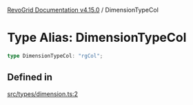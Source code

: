 [RevoGrid Documentation v4.15.0](README.md) / DimensionTypeCol

# Type Alias: DimensionTypeCol

```ts
type DimensionTypeCol: "rgCol";
```

## Defined in

[src/types/dimension.ts:2](https://github.com/revolist/revogrid/blob/f57e3b1afae49404a5b6670c54899cb5770f47c4/src/types/dimension.ts#L2)
